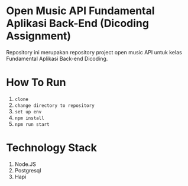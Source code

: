 # Open Music API Fundamental Aplikasi Back-End (Dicoding Assignment)
Repository ini merupakan repository project open music API untuk kelas Fundamental Aplikasi Back-end Dicoding.

# How To Run
1. `clone`
2. `change directory to repository`
3. `set up env`
4. `npm install`
5. `npm run start`


# Technology Stack
1. Node.JS
2. Postgresql
3. Hapi